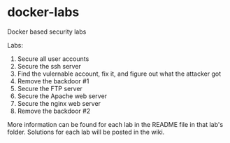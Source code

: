 # docker-labs
Docker based security labs

Labs:  
1. Secure all user accounts  
2. Secure the ssh server  
3. Find the vulernable account, fix it, and figure out what the attacker got  
4. Remove the backdoor #1  
5. Secure the FTP server  
6. Secure the Apache web server  
7. Secure the nginx web server  
8. Remove the backdoor #2  
  
More information can be found for each lab in the README file in that lab's folder.
Solutions for each lab will be posted in the wiki.  
